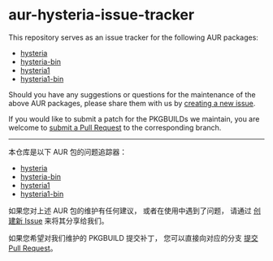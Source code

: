 aur-hysteria-issue-tracker
======

This repository serves as an issue tracker for the following AUR packages:

+ [hysteria][1]
+ [hysteria-bin][2]
+ [hysteria1][3]
+ [hysteria1-bin][4]

Should you have any suggestions or questions for the maintenance of the above
AUR packages, please share them with us by [creating a new issue][5].

If you would like to submit a patch for the PKGBUILDs we maintain, you are
welcome to [submit a Pull Request][6] to the corresponding branch.

----------

本仓库是以下 AUR 包的问题追踪器：

+ [hysteria][1]
+ [hysteria-bin][2]
+ [hysteria1][3]
+ [hysteria1-bin][4]

如果您对上述 AUR 包的维护有任何建议， 或者在使用中遇到了问题， 
请通过 [创建新 Issue][5] 来将其分享给我们。

如果您希望对我们维护的 PKGBUILD 提交补丁，
您可以直接向对应的分支 [提交 Pull Request][6]。


[1]: https://aur.archlinux.org/packages/hysteria
[2]: https://aur.archlinux.org/packages/hysteria-bin
[3]: https://aur.archlinux.org/packages/hysteria1
[4]: https://aur.archlinux.org/packages/hysteria1-bin
[5]: https://github.com/haruue-net/aur-hysteria-issue-tracker/issues/new
[6]: https://github.com/haruue-net/aur-hysteria-issue-tracker/pulls
